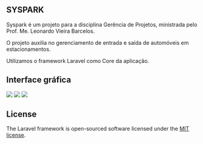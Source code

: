 ## SYSPARK

Syspark é um projeto para a disciplina Gerência de Projetos, ministrada pelo Prof. Me. Leonardo Vieira Barcelos.

O projeto auxilia no gerenciamento de entrada e saída de automóveis em estacionamentos.

Utilizamos o framework Laravel como Core da aplicação.

## Interface gráfica

<img src="https://scontent.fudi1-2.fna.fbcdn.net/v/t34.0-12/17393014_1419047544836165_1617614234_n.png?oh=556475baad9ee05024624fadc86d7490&oe=58D047C8" />
<img src="https://scontent.fudi1-2.fna.fbcdn.net/v/t34.0-12/17351302_1419047648169488_1491375677_n.png?oh=5b6f459ff7b1d3f8a5db70a50d32d8f0&oe=58D013FE" />
<img src="https://scontent.fudi1-2.fna.fbcdn.net/v/t34.0-12/17352793_1419047838169469_1607626162_n.png?oh=13f03cb2f5c0a3995f561b5fc15ca607&oe=58D03C2A" />

## License

The Laravel framework is open-sourced software licensed under the [MIT license](http://opensource.org/licenses/MIT).
